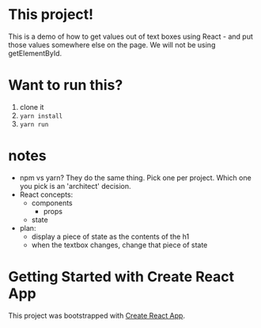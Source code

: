 # This project!
This is a demo of how to get values out of text boxes using React - and put those values somewhere else on the page. We will not be using getElementById.

# Want to run this?
1. clone it
1. `yarn install`
2. `yarn run`

# notes
* npm vs yarn? They do the same thing. Pick one per project. Which one you pick is an 'architect' decision.
* React concepts:
  * components
    * props
  * state
* plan:
  * display a piece of state as the contents of the h1
  * when the textbox changes, change that piece of state

# Getting Started with Create React App

This project was bootstrapped with [Create React App](https://github.com/facebook/create-react-app).